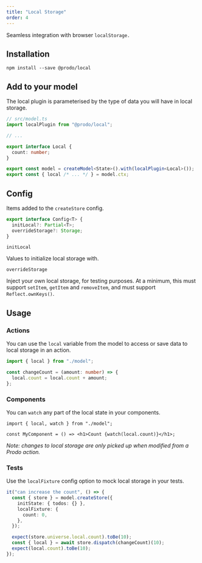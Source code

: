 ```yaml
---
title: "Local Storage"
order: 4
---
```


Seamless integration with browser `localStorage.`

## Installation

```shell
npm install --save @prodo/local
```

## Add to your model

The local plugin is parameterised by the type of data you will have in local storage.

```ts
// src/model.ts
import localPlugin from "@prodo/local";

// ...

export interface Local {
  count: number;
}

export const model = createModel<State>().with(localPlugin<Local>());
export const { local /* ... */ } = model.ctx;
```

## Config

Items added to the `createStore` config.

```ts
export interface Config<T> {
  initLocal?: Partial<T>;
  overrideStorage?: Storage;
}
```

`initLocal`

Values to initialize local storage with.

`overrideStorage`

Inject your own local storage, for testing purposes. At a minimum, this must support `setItem`, `getItem` and `removeItem`, and must support `Reflect.ownKeys()`.

## Usage

### Actions

You can use the `local` variable from the model to access or save data to local
storage in an action.

```ts
import { local } from "./model";

const changeCount = (amount: number) => {
  local.count = local.count + amount;
};
```

### Components

You can `watch` any part of the local state in your components.

```tsx
import { local, watch } from "./model";

const MyComponent = () => <h1>Count {watch(local.count)}</h1>;
```

_Note: changes to local storage are only picked up when modified from a
Prodo action._

### Tests

Use the `localFixture` config option to mock local storage in your tests.

```ts
it("can increase the count", () => {
  const { store } = model.createStore({
    initState: { todos: {} },
    localFixture: {
      count: 0,
    },
  });

  expect(store.universe.local.count).toBe(10);
  const { local } = await store.dispatch(changeCount)(10);
  expect(local.count).toBe(10);
});
```
